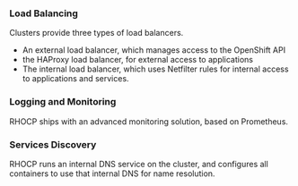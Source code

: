 ### Load Balancing
Clusters provide three types of load balancers.
- An external load balancer, which manages access to the OpenShift API
- the HAProxy load balancer, for external access to applications
- The internal load balancer, which uses Netfilter rules for internal access to applications and services.

### Logging and Monitoring
RHOCP ships with an advanced monitoring solution, based on Prometheus.

### Services Discovery
RHOCP runs an internal DNS service on the cluster, and configures all containers to use that internal DNS for name resolution.

